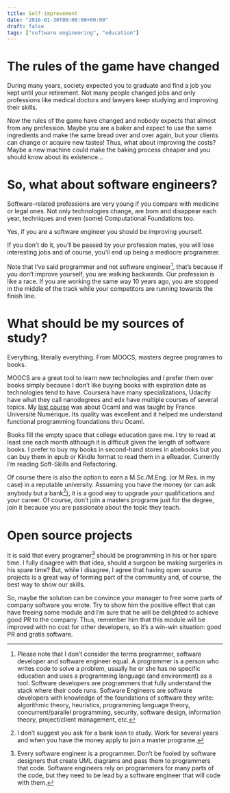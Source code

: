 ```yaml
---
title: Self-improvement
date: "2016-01-30T00:00:00+00:00"
draft: false
tags: ["software engineering", "education"]
---
```


# The rules of the game have changed

During many years, society expected you to graduate and find a job you kept until your retirement. Not many people changed jobs and only professions like medical doctors and lawyers keep studying and improving their skills.

Now the rules of the game have changed and nobody expects that almost from any profession. Maybe you are a baker and expect to use the same ingredients and make the same bread over and over again, but your clients can change or acquire new tastes! Thus, what about improving the costs? Maybe a new machine could make the baking process cheaper and you should know about its existence…

# So, what about software engineers?

Software-related professions are very young if you compare with medicine or legal ones. Not only technologies change, are born and disappear each year, techniques and even (some) Computational Foundations too.

Yes, if you are a software engineer you should be improving yourself.

If you don’t do it, you’ll be passed by your profession mates, you will lose interesting jobs and of course, you’ll end up being a mediocre programmer.

Note that I’ve said programmer and not software engineer[^1], that’s because if you don’t improve yourself, you are walking backwards. Our profession is like a race. If you are working the same way 10 years ago, you are stopped in the middle of the track while your competitors are running towards the finish line.

# What should be my sources of study?

Everything, literally everything. From MOOCS, masters degree programes to books.

MOOCS are a great tool to learn new technologies and I prefer them over books simply because I don’t like buying books with expiration date as technologies tend to have. Coursera have many specializations, Udacity have what they call nanodegrees and edx have multiple courses of several topics. My [last course](https://www.fun-mooc.fr/courses/parisdiderot/56002S02/session02/about) was about Ocaml and was taught by France Université Numérique. Its quality was excellent and it helped me understand functional programming foundations thru Ocaml.

Books fill the empty space that college education gave me. I try to read at least one each month although it is difficult given the length of software books. I prefer to buy my books in second-hand stores in abebooks but you can buy them in epub or Kindle format to read them in a eReader. Currently I’m reading Soft-Skills and Refactoring.

Of course there is also the option to earn a M.Sc./M.Eng. (or M.Res. in my case) in a reputable university. Assuming you have the money (or can ask anybody but a bank[^2]), it is a good way to upgrade your qualifications and your career. Of course, don’t join a masters programe just for the degree, join it because you are passionate about the topic they teach.

# Open source projects

It is said that every programer[^3] should be programming in his or her spare time. I fully disagree with that idea, should a surgeon be making surgeries in his spare time? But, while I disagree, I agree that having open source projects is a great way of forming part of the community and, of course, the best way to show our skills.

So, maybe the solution can be convince your manager to free some parts of company software you wrote. Try to show him the positive effect that can have freeing some module and I’m sure that he will be delighted to achieve good PR to the company. Thus, remember him that this module will be improved with no cost for other developers, so it’s a win-win situation: good PR and gratis software.

[^1]: Please note that I don’t consider the terms programmer, software developer and software engineer equal. A programmer is a person who writes code to solve a problem, usually he or she has no specific education and uses a programming language (and environment) as a tool. Software developers are programmers that fully understand the stack where their code runs. Software Engineers are software developers with knowledge of the foundations of software they write: algorithmic theory, heuristics, programming language theory, concurrent/parallel programming, security, software design, information theory, project/client management, etc.

[^2]: I don’t suggest you ask for a bank loan to study. Work for several years and when you have the money apply to join a master programe.

[^3]: Every software engineer is a programmer. Don’t be fooled by software designers that create UML diagrams and pass them to programmers that code. Software engineers rely on programmers for many parts of the code, but they need to be lead by a software engineer that will code with them.

